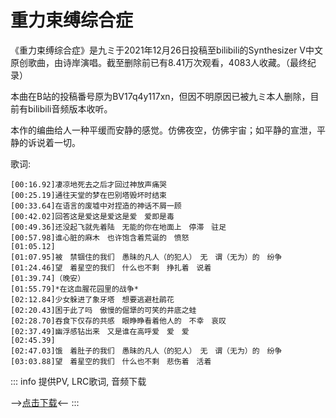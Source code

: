 # 重力束缚综合症

《重力束缚综合症》是九ミ于2021年12月26日投稿至bilibili的Synthesizer V中文原创歌曲，由诗岸演唱。截至删除前已有8.41万次观看，4083人收藏。（最终纪录）

本曲在B站的投稿番号原为BV17q4y117xn，但因不明原因已被九ミ本人删除，目前有bilibili音频版本收听。

本作的编曲给人一种平缓而安静的感觉。仿佛夜空，仿佛宇宙；如平静的宣泄，平静的诉说着一切。

歌词:
```
[00:16.92]凄凉地死去之后才回过神放声痛哭
[00:25.19]通往天堂的梦在巴别塔毁坏时结束
[00:33.64]在语言的废墟中对捏造的神话不屑一顾
[00:42.02]回答这是爱这是爱这是爱　爱即是毒
[00:49.36]还没起飞就先着陆　无能的你在地面上　停滞　驻足
[00:57.98]谁心脏的麻木　也许饱含着荒诞的　愤怒
[01:05.12]
[01:07.95]被　禁锢住的我们　愚昧的凡人（的犯人）　无　谓（无为）的　纷争
[01:24.46]望　着星空的我们　什么也不剩　挣扎着　说着
[01:39.74]（晚安）
[01:55.79]*在这血腥花园里的战争*
[02:12.84]少女躲进了象牙塔　想要逃避杜鹃花
[02:20.43]困于此了吗　傲慢的倔犟的可笑的井底之蛙
[02:28.70]吞食下仅存的共感　眼睁睁看着他人的　不幸　哀叹
[02:37.49]幽浮感钻出来　又是谁在高呼爱　爱　爱
[02:45.39]
[02:47.03]饿　着肚子的我们　愚昧的凡人（的犯人）　无　谓（无为）的　纷争
[03:03.88]望　着星空的我们　什么也不剩　悲伤着　活着
```

::: info
提供PV, LRC歌词, 音频下载

-->[点击下载](https://disk.sakuras.in/VOCALOID/%E4%B9%9D%E3%83%9F/%E9%87%8D%E5%8A%9B%E6%9D%9F%E7%BC%9A%E7%BB%BC%E5%90%88%E7%97%87)<--
:::
